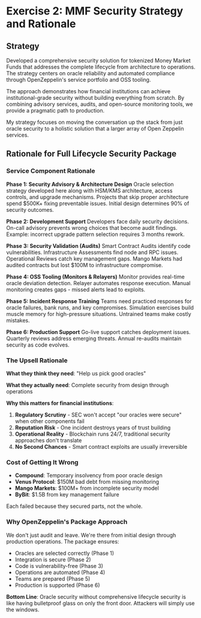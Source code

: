 # Exercise 2: MMF Security Strategy and Rationale

## Strategy
Developed a comprehensive security solution for tokenized Money Market Funds that addresses the complete lifecycle from architecture to operations. The strategy centers on oracle reliability and automated compliance through OpenZeppelin's service portfolio and OSS tooling.

The approach demonstrates how financial institutions can achieve institutional-grade security without building everything from scratch. By combining advisory services, audits, and open-source monitoring tools, we provide a pragmatic path to production.

My strategy focuses on moving the conversation up the stack from just oracle security to a holistic solution that a larger array of Open Zeppelin services. 

## Rationale for Full Lifecycle Security Package

### Service Component Rationale

**Phase 1: Security Advisory & Architecture Design**
Oracle selection strategy developed here along with HSM/KMS architecture, access controls, and upgrade mechanisms. Projects that skip proper architecture spend $500K+ fixing preventable issues. Initial design determines 90% of security outcomes.

**Phase 2: Development Support**
Developers face daily security decisions. On-call advisory prevents wrong choices that become audit findings. Example: incorrect upgrade pattern selection requires 3 months rework.

**Phase 3: Security Validation (Audits)**
Smart Contract Audits identify code vulnerabilities. Infrastructure Assessments find node and RPC issues. Operational Reviews catch key management gaps. Mango Markets had audited contracts but lost $100M to infrastructure compromise.

**Phase 4: OSS Tooling (Monitors & Relayers)**
Monitor provides real-time oracle deviation detection. Relayer automates response execution. Manual monitoring creates gaps - missed alerts lead to exploits.

**Phase 5: Incident Response Training**
Teams need practiced responses for oracle failures, bank runs, and key compromises. Simulation exercises build muscle memory for high-pressure situations. Untrained teams make costly mistakes.

**Phase 6: Production Support**
Go-live support catches deployment issues. Quarterly reviews address emerging threats. Annual re-audits maintain security as code evolves.

### The Upsell Rationale

**What they think they need**: "Help us pick good oracles"

**What they actually need**: Complete security from design through operations

**Why this matters for financial institutions**:
1. **Regulatory Scrutiny** - SEC won't accept "our oracles were secure" when other components fail
2. **Reputation Risk** - One incident destroys years of trust building
3. **Operational Reality** - Blockchain runs 24/7, traditional security approaches don't translate
4. **No Second Chances** - Smart contract exploits are usually irreversible

### Cost of Getting It Wrong

- **Compound**: Temporary insolvency from poor oracle design
- **Venus Protocol**: $150M bad debt from missing monitoring
- **Mango Markets**: $100M+ from incomplete security model
- **ByBit**: $1.5B from key management failure

Each failed because they secured parts, not the whole.

### Why OpenZeppelin's Package Approach

We don't just audit and leave. We're there from initial design through production operations. The package ensures:
- Oracles are selected correctly (Phase 1)
- Integration is secure (Phase 2)
- Code is vulnerability-free (Phase 3)
- Operations are automated (Phase 4)
- Teams are prepared (Phase 5)
- Production is supported (Phase 6)

**Bottom Line**: Oracle security without comprehensive lifecycle security is like having bulletproof glass on only the front door. Attackers will simply use the windows.